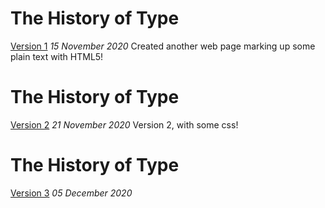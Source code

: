 The History of Type
==================
[Version 1](https://florencealade.github.io/type-history/type-history.html)
*15 November 2020*
Created another web page marking up some plain text with HTML5!

The History of Type
==================
[Version 2](https://florencealade.github.io/type-history/type-history2.html)
*21 November 2020*
Version 2, with some css!

The History of Type
==================
[Version 3]( https://florencealade.github.io/type-history/type-history.html)
*05 December 2020*
